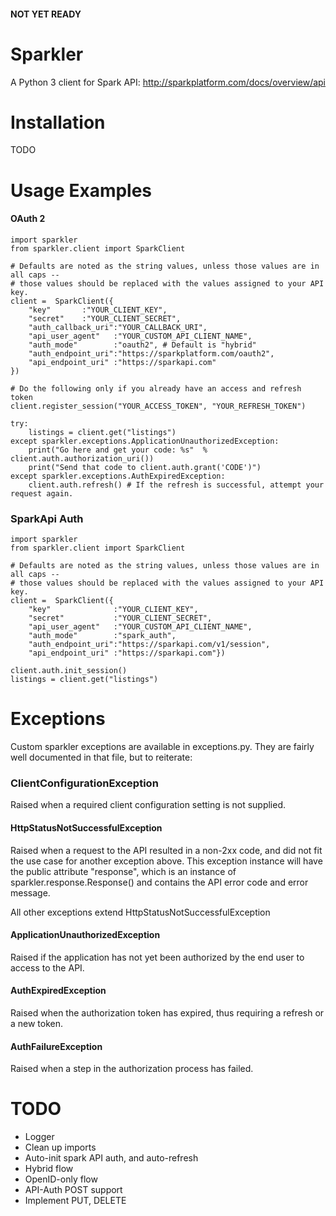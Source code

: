 #### NOT YET READY

Sparkler
========
A Python 3 client for Spark API: http://sparkplatform.com/docs/overview/api

Installation
========
TODO

Usage Examples
========
#### OAuth 2
    import sparkler
    from sparkler.client import SparkClient

    # Defaults are noted as the string values, unless those values are in all caps --
    # those values should be replaced with the values assigned to your API key.
    client =  SparkClient({
        "key"       :"YOUR_CLIENT_KEY",  
        "secret"    :"YOUR_CLIENT_SECRET", 
        "auth_callback_uri":"YOUR_CALLBACK_URI", 
        "api_user_agent"   :"YOUR_CUSTOM_API_CLIENT_NAME",
        "auth_mode"        :"oauth2", # Default is "hybrid"
        "auth_endpoint_uri":"https://sparkplatform.com/oauth2",
        "api_endpoint_uri" :"https://sparkapi.com"
    })

    # Do the following only if you already have an access and refresh token
    client.register_session("YOUR_ACCESS_TOKEN", "YOUR_REFRESH_TOKEN")

    try:
        listings = client.get("listings")
    except sparkler.exceptions.ApplicationUnauthorizedException:
        print("Go here and get your code: %s"  % client.auth.authorization_uri())
        print("Send that code to client.auth.grant('CODE')")
    except sparkler.exceptions.AuthExpiredException:
        client.auth.refresh() # If the refresh is successful, attempt your request again.

### SparkApi Auth
    import sparkler
    from sparkler.client import SparkClient

    # Defaults are noted as the string values, unless those values are in all caps --
    # those values should be replaced with the values assigned to your API key.
    client =  SparkClient({
        "key"              :"YOUR_CLIENT_KEY",  
        "secret"           :"YOUR_CLIENT_SECRET", 
        "api_user_agent"   :"YOUR_CUSTOM_API_CLIENT_NAME",
        "auth_mode"        :"spark_auth", 
        "auth_endpoint_uri":"https://sparkapi.com/v1/session",
        "api_endpoint_uri" :"https://sparkapi.com"})

    client.auth.init_session()
    listings = client.get("listings")  

Exceptions
========
Custom sparkler exceptions are available in exceptions.py.  They are fairly well documented 
in that file, but to reiterate:

### ClientConfigurationException
Raised when a required client configuration setting is not supplied.

#### HttpStatusNotSuccessfulException
Raised when a request to the API resulted in a non-2xx code, and did not fit the use
case for another exception above.  This exception instance will have the public 
attribute "response", which is an instance of sparkler.response.Response() and contains
the API error code and error message.

All other exceptions extend HttpStatusNotSuccessfulException

#### ApplicationUnauthorizedException
Raised if the application has not yet been authorized by the end user
to access to the API.

#### AuthExpiredException
Raised when the authorization token has expired, thus requiring a refresh or a new token.

#### AuthFailureException
Raised when a step in the authorization process has failed. 


TODO
========
* Logger
* Clean up imports
* Auto-init spark API auth, and auto-refresh
* Hybrid flow
* OpenID-only flow
* API-Auth POST support
* Implement PUT, DELETE
